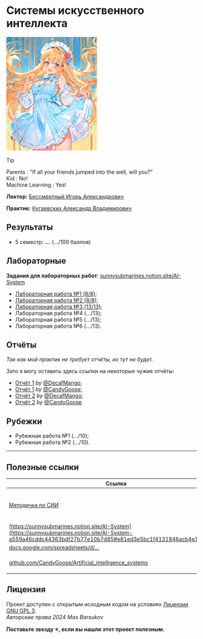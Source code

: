 # Системы искусственного интеллекта

<img alt="ai-animated-anime-girl" src="https://github.com/maxbarsukov/itmo/blob/master/.docs/ai-animated.gif" width="240">

> [!TIP]
> Parents : "If all your friends jumped into the well, will you?" \
> Kid : No! \
> Machine Learning : Yes!

**Лектор:** [Бессмертный Игорь Александрович](https://my.itmo.ru/persons/106013)

**Практик:** [Кугаевских Александр Владимирович](https://my.itmo.ru/persons/360609)

## Результаты

- 5 семестр: **...** (.../100 баллов)

## Лабораторные

**Задания для лабораторных работ**: [sunnysubmarines.notion.site/AI-System](https://sunnysubmarines.notion.site/AI-System-a559a46cddc44363bdf27b77e10b7d85#e81ed3e5bc1f4131846acb4e13b1c64a)

- [Лабораторная работа №1 (8/8)](./лабораторные/lab1/);
- [Лабораторная работа №2 (8/8)](./лабораторные/lab2/);
- [Лабораторная работа №3 (13/13)](./лабораторные/lab3/);
- Лабораторная работа №4 (.../13);
- Лабораторная работа №5 (.../13);
- Лабораторная работа №6 (.../13).

## Отчёты

*Так как мой практик не требует отчёты, их тут не будет.*

Зато я могу оставить здесь ссылки на некоторые чужие отчёты:

- [Отчёт 1](https://github.com/DecafMangoITMO/ITMO/blob/main/SystemsOfArtificialIntelligence/module_1/README.md) *by* [@DecafMango](https://github.com/DecafMangoITMO);
- [Отчёт 1](https://github.com/CandyGoose/Artificial_intelligence_systems/blob/main/sii_module_1.docx) *by* [@CandyGoose](https://github.com/CandyGoose);
- [Отчёт 2](https://github.com/DecafMangoITMO/ITMO/blob/main/SystemsOfArtificialIntelligence/module_2/README.md) *by* [@DecafMango](https://github.com/DecafMangoITMO);
- [Отчёт 2](https://github.com/CandyGoose/Artificial_intelligence_systems/blob/main/sii_module_2.docx) *by* [@CandyGoose](https://github.com/CandyGoose).

## Рубежки

- Рубежная работа №1 (.../10);
- Рубежная работа №2 (.../10).

---

## Полезные ссылки

| Ссылка | Описание |
| --- | --- |
| [Методичка по СИИ](./СИИ_Методичка.pdf) | ИСКУССТВЕННЫЙ ИНТЕЛЛЕКТ. Учебное пособие (2010), И.А. Бессмертный |
| [https://sunnysubmarines.notion.site/AI-System](https://sunnysubmarines.notion.site/AI-System-a559a46cddc44363bdf27b77e10b7d85#e81ed3e5bc1f4131846acb4e13b1c64a) | Задание на ЛР1, 2024 |
| [docs.google.com/spreadsheets/d/...](https://docs.google.com/spreadsheets/d/17Tfrmk77ghD1yD4cIeah7EOpCZVxJMmE-gdLYyEd1Ug/edit?gid=1446492249#gid=1446492249)| Журнал СИИ 2024 |
| [github.com/CandyGoose/Artificial_intelligence_systems](https://github.com/CandyGoose/Artificial_intelligence_systems/) | Пример выполнения лаб + отчётов 2024 |

## Лицензия <a name="license"></a>

Проект доступен с открытым исходным кодом на условиях [Лицензии GNU GPL 3](https://opensource.org/license/gpl-3-0/). \
*Авторские права 2024 Max Barsukov*

**Поставьте звезду :star:, если вы нашли этот проект полезным.**
